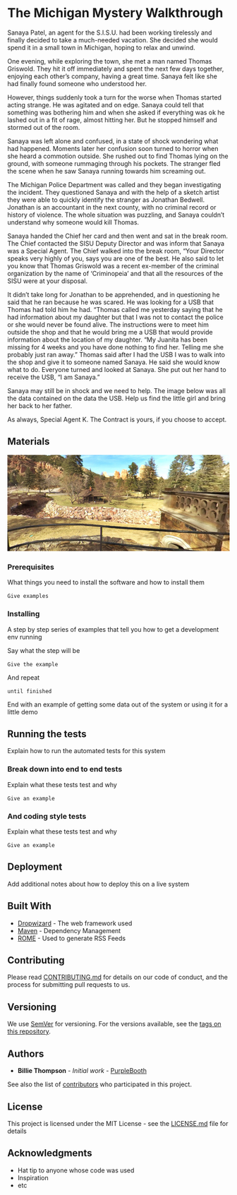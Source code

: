 # The Michigan Mystery Walkthrough

Sanaya Patel, an agent for the S.I.S.U. had been working tirelessly and finally decided to take a much-needed vacation. She decided she would spend it in a small town in Michigan, hoping to relax and unwind.

One evening, while exploring the town, she met a man named Thomas Griswold. They hit it off immediately and spent the next few days together, enjoying each other’s company, having a great time. Sanaya felt like she had finally found someone who understood her.

However, things suddenly took a turn for the worse when Thomas started acting strange. He was agitated and on edge. Sanaya could tell that something was bothering him and when she asked if everything was ok he lashed out in a fit of rage, almost hitting her. But he stopped himself and stormed out of the room.

Sanaya was left alone and confused, in a state of shock wondering what had happened. Moments later her confusion soon turned to horror when she heard a commotion outside. She rushed out to find Thomas lying on the ground, with someone rummaging through his pockets. The stranger fled the scene when he saw Sanaya running towards him screaming out.

The Michigan Police Department was called and they began investigating the incident. They questioned Sanaya and with the help of a sketch artist they were able to quickly identify the stranger as Jonathan Bedwell. Jonathan is an accountant in the next county, with no criminal record or history of violence. The whole situation was puzzling, and Sanaya couldn’t understand why someone would kill Thomas.

Sanaya handed the Chief her card and then went and sat in the break room. The Chief contacted the SISU Deputy Director and was inform that Sanaya was a Special Agent. The Chief walked into the break room, “Your Director speaks very highly of you, says you are one of the best. He also said to let you know that Thomas Griswold was a recent ex-member of the criminal organization by the name of ‘Criminopeia’ and that all the resources of the SISU were at your disposal.

It didn’t take long for Jonathan to be apprehended, and in questioning he said that he ran because he was scared. He was looking for a USB that Thomas had told him he had. “Thomas called me yesterday saying that he had information about my daughter but that I was not to contact the police or she would never be found alive. The instructions were to meet him outside the shop and that he would bring me a USB that would provide information about the location of my daughter. “My Juanita has been missing for 4 weeks and you have done nothing to find her. Telling me she probably just ran away.” Thomas said after I had the USB I was to walk into the shop and give it to someone named Sanaya. He said she would know what to do. Everyone turned and looked at Sanaya. She put out her hand to receive the USB, “I am Sanaya.”

Sanaya may still be in shock and we need to help. The image below was all the data contained on the data the USB. Help us find the little girl and bring her back to her father.

As always, Special Agent K. The Contract is yours, if you choose to accept.

## Materials

![Material](https://raw.githubusercontent.com/NohiroNayottama/The-Michigan-Mystery/main/location-edited%20(1).webp)

### Prerequisites

What things you need to install the software and how to install them

```
Give examples
```

### Installing

A step by step series of examples that tell you how to get a development env running

Say what the step will be

```
Give the example
```

And repeat

```
until finished
```

End with an example of getting some data out of the system or using it for a little demo

## Running the tests

Explain how to run the automated tests for this system

### Break down into end to end tests

Explain what these tests test and why

```
Give an example
```

### And coding style tests

Explain what these tests test and why

```
Give an example
```

## Deployment

Add additional notes about how to deploy this on a live system

## Built With

* [Dropwizard](http://www.dropwizard.io/1.0.2/docs/) - The web framework used
* [Maven](https://maven.apache.org/) - Dependency Management
* [ROME](https://rometools.github.io/rome/) - Used to generate RSS Feeds

## Contributing

Please read [CONTRIBUTING.md](https://gist.github.com/PurpleBooth/b24679402957c63ec426) for details on our code of conduct, and the process for submitting pull requests to us.

## Versioning

We use [SemVer](http://semver.org/) for versioning. For the versions available, see the [tags on this repository](https://github.com/your/project/tags). 

## Authors

* **Billie Thompson** - *Initial work* - [PurpleBooth](https://github.com/PurpleBooth)

See also the list of [contributors](https://github.com/your/project/contributors) who participated in this project.

## License

This project is licensed under the MIT License - see the [LICENSE.md](LICENSE.md) file for details

## Acknowledgments

* Hat tip to anyone whose code was used
* Inspiration
* etc
